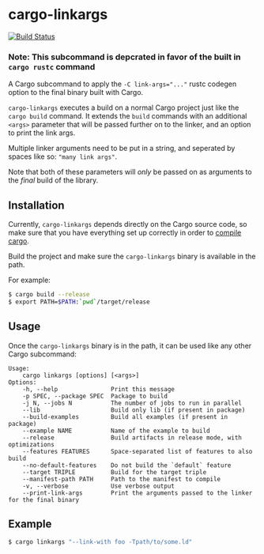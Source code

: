 # cargo-linkargs
[![Build Status](https://travis-ci.org/RustyGecko/cargo-linkargs.svg)](https://travis-ci.org/RustyGecko/cargo-linkargs)
### Note: This subcommand is depcrated in favor of the built in `cargo rustc` command
A Cargo subcommand to apply the `-C link-args="..."` rustc codegen option to the final binary built with Cargo.

`cargo-linkargs` executes a build on a normal Cargo project just like the `cargo build` command.
It extends the `build` commands with an additional `<args>` parameter that will be passed further
on to the linker, and an option to print the link args.

Multiple linker arguments need to be put in a string, and seperated by spaces like so: `"many link args"`.

Note that both of these parameters will *only* be passed on as arguments to the *final* build of the library.


## Installation
Currently, `cargo-linkargs` depends directly on the Cargo source code, so make sure that
you have everything set up correctly in order to [compile cargo](https://github.com/rust-lang/cargo/#compiling-cargo).

Build the project and make sure the `cargo-linkargs` binary is available in the path.

For example:
```bash
$ cargo build --release
$ export PATH=$PATH:`pwd`/target/release
```
## Usage
Once the `cargo-linkargs` binary is in the path, it can be used like any other Cargo subcommand:

```
Usage:
    cargo linkargs [options] [<args>]
Options:
    -h, --help               Print this message
    -p SPEC, --package SPEC  Package to build
    -j N, --jobs N           The number of jobs to run in parallel
    --lib                    Build only lib (if present in package)
    --build-examples         Build all examples (if present in package)
    --example NAME           Name of the example to build
    --release                Build artifacts in release mode, with optimizations
    --features FEATURES      Space-separated list of features to also build
    --no-default-features    Do not build the `default` feature
    --target TRIPLE          Build for the target triple
    --manifest-path PATH     Path to the manifest to compile
    -v, --verbose            Use verbose output
    --print-link-args        Print the arguments passed to the linker for the final binary
```

## Example
```bash
$ cargo linkargs "--link-with foo -Tpath/to/some.ld"
```
